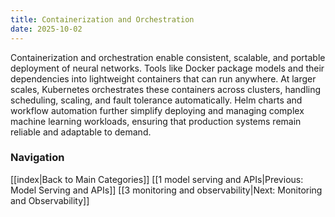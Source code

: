 ```yaml
---
title: Containerization and Orchestration
date: 2025-10-02
---
```


Containerization and orchestration enable consistent, scalable, and portable deployment of neural networks. Tools like Docker package models and their dependencies into lightweight containers that can run anywhere. At larger scales, Kubernetes orchestrates these containers across clusters, handling scheduling, scaling, and fault tolerance automatically. Helm charts and workflow automation further simplify deploying and managing complex machine learning workloads, ensuring that production systems remain reliable and adaptable to demand.



### Navigation
[[index|Back to Main Categories]]
[[1 model serving and APIs|Previous: Model Serving and APIs]]
[[3 monitoring and observability|Next: Monitoring and Observability]]